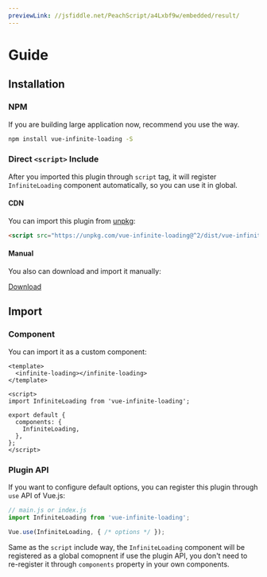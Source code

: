 ```yaml
---
previewLink: //jsfiddle.net/PeachScript/a4Lxbf9w/embedded/result/
---
```

# Guide

## Installation

### NPM

If you are building large application now, recommend you use the way.

``` bash
npm install vue-infinite-loading -S
```

### Direct `<script>` Include

After you imported this plugin through `script` tag, it will register `InfiniteLoading` component automatically, so you can use it in global.

#### CDN

You can import this plugin from [unpkg](https://unpkg.com):

``` html
<script src="https://unpkg.com/vue-infinite-loading@^2/dist/vue-infinite-loading.js"></script>
```

#### Manual

You also can download and import it manually:

<a target="_blank" href="https://github.com/PeachScript/vue-infinite-loading/raw/master/dist/vue-infinite-loading.js" class="button button-small button-basic">Download</a>

## Import

### Component

You can import it as a custom component:

``` vue
<template>
  <infinite-loading></infinite-loading>
</template>

<script>
import InfiniteLoading from 'vue-infinite-loading';

export default {
  components: {
    InfiniteLoading,
  },
};
</script>
```

### Plugin API

If you want to configure default options, you can register this plugin through `use` API of Vue.js:

``` js
// main.js or index.js
import InfiniteLoading from 'vue-infinite-loading';

Vue.use(InfiniteLoading, { /* options */ });
```

Same as the `script` include way, the `InfiniteLoading` component will be registered as a global comopnent if use the plugin API, you don't need to re-register it through `components` property in your own components.
